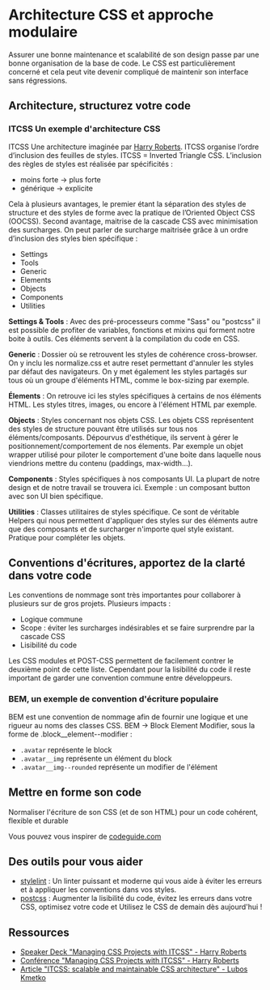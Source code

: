 # Architecture CSS et approche modulaire

Assurer une bonne maintenance et scalabilité de son design passe par une bonne organisation de la base de code. Le CSS est particulièrement concerné et cela peut vite devenir compliqué de maintenir son interface sans régressions.

## Architecture, structurez votre code

### ITCSS Un exemple d'architecture CSS

ITCSS Une architecture imaginée par [Harry Roberts](https://csswizardry.com/). ITCSS organise l’ordre d’inclusion des feuilles de styles. ITCSS = Inverted Triangle CSS. L’inclusion des règles de styles est réalisée par spécificités :

  - moins forte -> plus forte
  - générique -> explicite

Cela à plusieurs avantages, le premier étant la séparation des styles de structure et des styles de forme avec la pratique de l’Oriented Object CSS (OOCSS). Second avantage, maitrise de la cascade CSS avec minimisation des surcharges. On peut parler de surcharge maitrisée grâce à un ordre d’inclusion des styles bien spécifique :

  - Settings
  - Tools
  - Generic
  - Elements
  - Objects
  - Components
  - Utilities

**Settings & Tools** :
Avec des pré-processeurs comme "Sass" ou "postcss" il est possible de profiter de variables, fonctions et mixins qui forment notre boite à outils. Ces éléments servent à la compilation du code en CSS.

**Generic** :
Dossier où se retrouvent les styles de cohérence cross-browser. On y inclu les normalize.css et autre reset permettant d'annuler les styles par défaut des navigateurs. On y met également les styles partagés sur tous où un groupe d'éléments HTML, comme le box-sizing par exemple.

**Élements** :
On retrouve ici les styles spécifiques à certains de nos éléments HTML. Les styles titres, images, ou encore à l'élément HTML par exemple.

**Objects** :
Styles concernant nos objets CSS. Les objets CSS représentent des styles de structure pouvant être utilisés sur tous nos éléments/composants. Dépourvus d'esthétique, ils servent à gérer le positionnement/comportement de nos élements. Par exemple un objet wrapper utilisé pour piloter le comportement d'une boite dans laquelle nous viendrions mettre du contenu (paddings, max-width…).

**Components** :
Styles spécifiques à nos composants UI. La plupart de notre design et de notre travail se trouvera ici. Exemple : un composant button avec son UI bien spécifique.

**Utilities** :
Classes utilitaires de styles spécifique. Ce sont de véritable Helpers qui nous permettent d'appliquer des styles sur des éléments autre que des composants et de surcharger n'importe quel style existant. Pratique pour compléter les objets.

## Conventions d'écritures, apportez de la clarté dans votre code

Les conventions de nommage sont très importantes pour collaborer à plusieurs sur de gros projets. Plusieurs impacts :

  - Logique commune
  - Scope : éviter les surcharges indésirables et se faire surprendre par la cascade CSS
  - Lisibilité du code

Les CSS modules et POST-CSS permettent de facilement contrer le deuxième point de cette liste. Cependant pour la lisibilité du code il reste important de garder une convention commune entre développeurs.

### BEM, un exemple de convention d'écriture populaire

BEM est une convention de nommage afin de fournir une logique et une rigueur au noms des classes CSS. BEM -> Block Element Modifier, sous la forme de .block__element--modifier :

  - `.avatar` représente le block
  - `.avatar__img` représente un élément du block
  - `.avatar__img--rounded` représente un modifier de l'élément


## Mettre en forme son code

Normaliser l'écriture de son CSS (et de son HTML) pour un code cohérent, flexible et durable

Vous pouvez vous inspirer de [codeguide.com](https://codeguide.co/)

## Des outils pour vous aider

  - [stylelint](https://stylelint.io) : Un linter puissant et moderne qui vous aide à éviter les erreurs et à appliquer les conventions dans vos styles.
  - [postcss](https://postcss.org) : Augmenter la lisibilité du code, évitez les erreurs dans votre CSS, optimisez votre code et Utilisez le CSS de demain dès aujourd'hui !

## Ressources

  - [Speaker Deck "Managing CSS Projects with ITCSS" - Harry Roberts](https://speakerdeck.com/dafed/managing-css-projects-with-itcss)
  - [Conférence "Managing CSS Projects with ITCSS" - Harry Roberts](https://www.youtube.com/watch?v=1OKZOV-iLj4&t)
  - [Article "ITCSS: scalable and maintainable CSS architecture" - Lubos Kmetko](https://www.xfive.co/blog/itcss-scalable-maintainable-css-architecture/)
